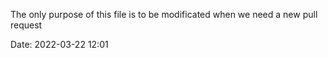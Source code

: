 The only purpose of this file is to be modificated when we need a new pull request

Date: 2022-03-22 12:01
